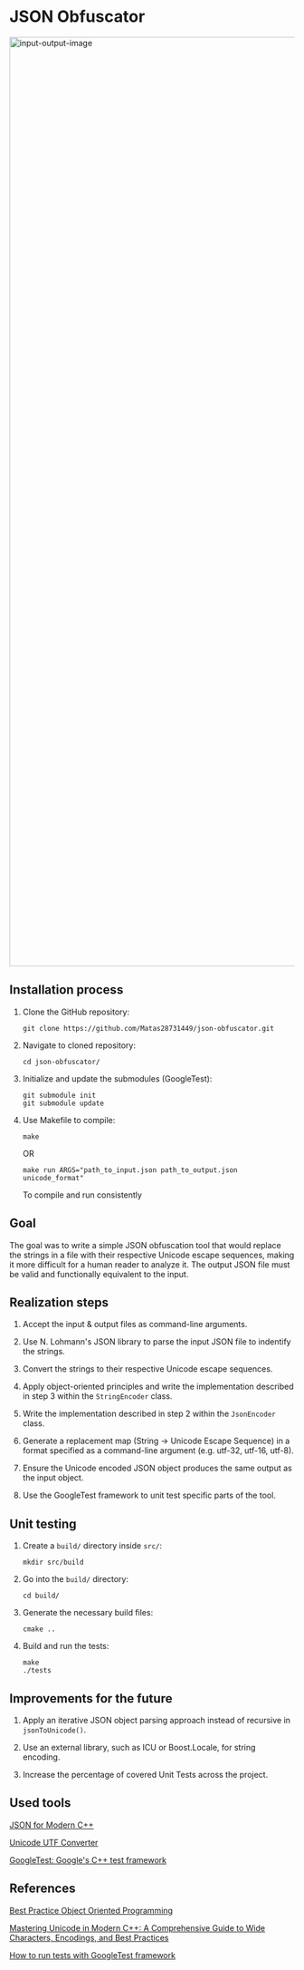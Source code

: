 # JSON Obfuscator

<img width="1640" alt="input-output-image" src="https://github.com/Matas28731449/json-obfuscator/assets/116190079/b2694962-366e-4637-8330-1e325c26df48">

## Installation process

1. Clone the GitHub repository:

   ```
   git clone https://github.com/Matas28731449/json-obfuscator.git
   ```

2. Navigate to cloned repository:

   ```
   cd json-obfuscator/
   ```

3. Initialize and update the submodules (GoogleTest):

   ```
   git submodule init
   git submodule update
   ```

4. Use Makefile to compile:

   ```
   make
   ```
   OR
   ```
   make run ARGS="path_to_input.json path_to_output.json unicode_format"
   ```
   To compile and run consistently

## Goal

The goal was to write a simple JSON obfuscation tool that would replace the strings in a file with their respective Unicode escape sequences, making it more difficult for a human reader to analyze it. The output JSON file must be valid and functionally equivalent to the input.

## Realization steps

1. Accept the input & output files as command-line arguments.

2. Use N. Lohmann's JSON library to parse the input JSON file to indentify the strings.

3. Convert the strings to their respective Unicode escape sequences.

4. Apply object-oriented principles and write the implementation described in step 3 within the `StringEncoder` class.

5. Write the implementation described in step 2 within the `JsonEncoder` class.

6. Generate a replacement map (String -> Unicode Escape Sequence) in a format specified as a command-line argument (e.g. utf-32, utf-16, utf-8).

7. Ensure the Unicode encoded JSON object produces the same output as the input object.

8. Use the GoogleTest framework to unit test specific parts of the tool.

## Unit testing

1. Create a `build/` directory inside `src/`:

   ```
   mkdir src/build
   ```

2. Go into the `build/` directory:

   ```
   cd build/
   ```

3. Generate the necessary build files:

   ```
   cmake ..
   ```

4. Build and run the tests:
   ```
   make
   ./tests
   ```

## Improvements for the future

1. Apply an iterative JSON object parsing approach instead of recursive in `jsonToUnicode()`.

2. Use an external library, such as ICU or Boost.Locale, for string encoding.

3. Increase the percentage of covered Unit Tests across the project.

## Used tools

[JSON for Modern C++](https://github.com/nlohmann/json)

[Unicode UTF Converter](https://www.coderstool.com/unicode-utf-tools)

[GoogleTest: Google's C++ test framework](https://github.com/google/googletest)

## References

[Best Practice Object Oriented Programming](https://katrompas.accprofessors.com/best-practice-oop-programming)

[Mastering Unicode in Modern C++: A Comprehensive Guide to Wide Characters, Encodings, and Best Practices](https://www.linkedin.com/pulse/mastering-unicode-modern-c-comprehensive-guide-wide-characters-tariq/)

[How to run tests with GoogleTest framework](https://stackoverflow.com/questions/62910867/how-to-run-tests-and-debug-google-test-project-in-vs-code)
